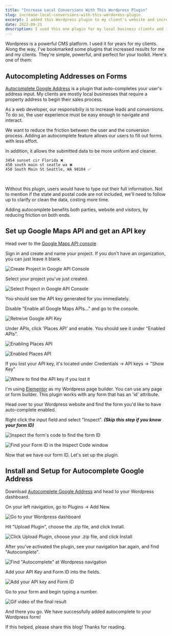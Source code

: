 ```yaml
---
title: "Increase Local Conversions With This Wordpress Plugin"
slug: increase-local-conversions-with-this-wordoress-plugin
excerpt: I added this Wordpress plugin to my client's website and increased conversions by 30%.
date: 2022-09-21
description: I used this one plugin for my local business clients and increased conversions! Powerful and super easy to set up. 
---
```


Wordpress is a powerful CMS platform. I used it for years for my clients. Along the way, I've bookmarked some plugins that increased results for me and my clients. They're simple, powerful, and perfect for your toolkit. Here's one of them:

## Autocompleting Addresses on Forms

[Autocomplete Google Address](https://wordpress.org/plugins/autocomplete-google-address/) is a plugin that auto-completes your user's address input. My clients are mostly local businesses that require a property address to begin their sales process.

As a web developer, our responsibiliy is to increase leads and conversions. To do so, the user experience must be easy enough to navigate and interact. 

We want to reduce the friction between the user and the conversion process. Adding an autocomplete feature allows our users to fill out  forms with less effort. 

In addition, it allows the submitted data to be more uniform and cleaner.

```
3454 sunset cir Florida ❌
450 south main st seatle wa ❌
450 South Main St Seattle, WA 98104 ✅
```
<br>  

Without this plugin, users would have to type out their full information. Not to mention if the state and postal code are not included, we'll need to follow up to clarify or clean the data, costing more time.

Adding autocomplete benefits both parties, website and visitors, by reducing friction on both ends.

## Set up Google Maps API and get an API key

Head over to the [Google Maps API console](https://console.cloud.google.com/project/_/google/maps-apis/credentials)

Sign in and create and name your project. If you don't have an organization, you can just leave it blank.

![Create Project in Google API Console](/images/create-google-console-project.png "Create Project in Google API Console")

Select your project you've just created.

![Select Project in Google API Console](/images/select-project.png "Select Project in Google API Console")

You should see the API key generated for you immediately. 

Disable "Enable all Google Maps APIs..." and go to the console.

![Retreive Google API Key](/images/google-api-key.png "Retreive Google API Key")

Under APIs, click 'Places API' and enable. You should see it under "Enabled APIs".

![Enabling Places API](/images/finding-places-api.png "Enabling Places API")

![Enabled Places API](/images/places-api-enabled.png "Enabled Places API")

If you lost your API key, it's located under Credentials -> API keys -> "Show Key"

![Where to find the API key if you lost it](/images/show-api-key.png "Where to find the API key if you lost it")

I'm using [Elementor](https://be.elementor.com/visit/?bta=13962&brand=elementor) as my Wordpress page builder. You can use any page or form builder. This plugin works with any form that has an 'id' attribute.

Head over to your Wordpress website and find the form you'd like to have auto-complete enabled.

Right click the input field and select "Inspect". ***(Skip this step if you know your form ID)*** 

![Inspect the form's code to find the form ID](/images/inspect-form.png "Inspect the form's code to find the form ID")

![Find your Form ID in the Inspect Code window](/images/finding-form-id.png "Find your Form ID in the Inspect Code window")

Now that we have our form ID. Let's set up the plugin.

## Install and Setup for Autocomplete Google Address

Download [Autocomplete Google Address](https://downloads.wordpress.org/plugin/autocomplete-google-address.zip) and head to your Wordpress dashboard.

On your left navigation, go to Plugins -> Add New.

![Go to your Wordpress dashboard](/images/wordpress-plugin.png "Go to your Wordpress dashboard")

Hit "Upload Plugin", choose the .zip file, and click Install.

![Click Upload Plugin, choose your .zip file, and click Install](/images/installing-plugin.png "Click Upload Plugin, choose your .zip file, and click Install")

After you've activated the plugin, see your navigation bar again, and find "Autocomplete".

![Find "Autocomplete" at Wordpress navigation](/images/finding-autocomplete.png "Find 'Autocomplete' at Wordpress navigation")

Add your API Key and Form ID into the fields.

![Add your API key and Form ID](/images/adding-api-key-id.png "Add your API key and Form ID")

Go to your form and begin typing a number.

![Gif video of the final result](/images/autocomplete-result.gif "Gif video of the final result")

And there you go. We have successfully added autocomplete to your Wordpress form!

If this helped, please share this blog! Thanks for reading.
